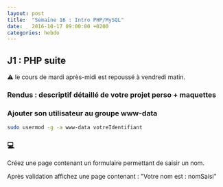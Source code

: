 ```yaml
---
layout: post
title:  "Semaine 16 : Intro PHP/MySQL"
date:   2016-10-17 09:00:00 +0200
categories: hebdo 
---
```


## J1 : PHP suite

:warning: le cours de mardi après-midi est repoussé à vendredi matin.


### Rendus : descriptif détaillé de votre projet perso + maquettes



### Ajouter son utilisateur au groupe www-data

```bash
sudo usermod -g -a www-data votreIdentifiant 
```


### :computer:

Créez une page contenant un formulaire permettant de saisir un nom.

Après validation affichez une page contenant : "Votre nom est : nomSaisi"







